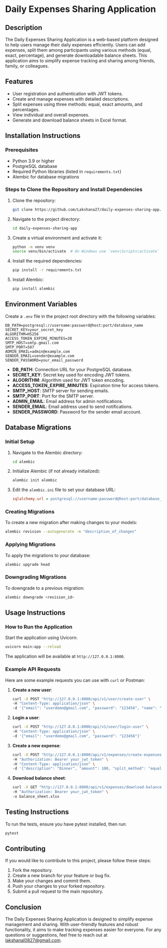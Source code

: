 # Daily Expenses Sharing Application

## Description
The Daily Expenses Sharing Application is a web-based platform designed to help users manage their daily expenses efficiently. Users can add expenses, split them among participants using various methods (equal, exact, percentage), and generate downloadable balance sheets. This application aims to simplify expense tracking and sharing among friends, family, or colleagues.

## Features
- User registration and authentication with JWT tokens.
- Create and manage expenses with detailed descriptions.
- Split expenses using three methods: equal, exact amounts, and percentages.
- View individual and overall expenses.
- Generate and download balance sheets in Excel format.

## Installation Instructions

### Prerequisites
- Python 3.9 or higher
- PostgreSQL database
- Required Python libraries (listed in `requirements.txt`)
- Alembic for database migrations

### Steps to Clone the Repository and Install Dependencies
1. Clone the repository:
   ```bash
   git clone https://github.com/Lakshana27/daily-expenses-sharing-app.git
   ```

2. Navigate to the project directory:
   ```bash
   cd daily-expenses-sharing-app
   ```

3. Create a virtual environment and activate it:
   ```bash
   python -m venv venv
   source venv/bin/activate  # On Windows use `venv\Scripts\activate`
   ```

4. Install the required dependencies:
   ```bash
   pip install -r requirements.txt
   ```

5. Install Alembic:
   ```bash
   pip install alembic
   ```

## Environment Variables
Create a `.env` file in the project root directory with the following variables:

```
DB_PATH=postgresql://username:password@host:port/database_name
SECRET_KEY=your_secret_key
ALGORITHM=HS256
ACCESS_TOKEN_EXPIRE_MINUTES=20
SMTP_HOST=smtp.gmail.com
SMTP_PORT=587
ADMIN_EMAIL=admin@example.com
SENDER_EMAIL=sender@example.com
SENDER_PASSWORD=your_email_password
```

- **DB_PATH**: Connection URL for your PostgreSQL database.
- **SECRET_KEY**: Secret key used for encoding JWT tokens.
- **ALGORITHM**: Algorithm used for JWT token encoding.
- **ACCESS_TOKEN_EXPIRE_MINUTES**: Expiration time for access tokens.
- **SMTP_HOST**: SMTP server for sending emails.
- **SMTP_PORT**: Port for the SMTP server.
- **ADMIN_EMAIL**: Email address for admin notifications.
- **SENDER_EMAIL**: Email address used to send notifications.
- **SENDER_PASSWORD**: Password for the sender email account.

## Database Migrations

### Initial Setup
1. Navigate to the Alembic directory:
   ```bash
   cd alembic
   ```

2. Initialize Alembic (if not already initialized):
   ```bash
   alembic init alembic
   ```

3. Edit the `alembic.ini` file to set your database URL:
   ```ini
   sqlalchemy.url = postgresql://username:password@host:port/database_name
   ```

### Creating Migrations
To create a new migration after making changes to your models:
```bash
alembic revision --autogenerate -m "description_of_changes"
```

### Applying Migrations
To apply the migrations to your database:
```bash
alembic upgrade head
```

### Downgrading Migrations
To downgrade to a previous migration:
```bash
alembic downgrade <revision_id>
```

## Usage Instructions

### How to Run the Application
Start the application using Uvicorn:
```bash
uvicorn main:app --reload
```
The application will be available at `http://127.0.0.1:8000`.

### Example API Requests
Here are some example requests you can use with `curl` or Postman:

1. **Create a new user**:
   ```bash
   curl -X POST "http://127.0.0.1:8000/api/v1/user/create-user" \
   -H "Content-Type: application/json" \
   -d '{"email": "userdemo@gmail.com", "password": "123456", "name": "Demo User", "mobile": "9876543210"}'
   ```

2. **Login a user**:
   ```bash
   curl -X POST "http://127.0.0.1:8000/api/v1/user/login-user" \
   -H "Content-Type: application/json" \
   -d '{"email": "userdemo@gmail.com", "password": "123456"}'
   ```

3. **Create a new expense**:
   ```bash
   curl -X POST "http://127.0.0.1:8000/api/v1/expenses/create-expenses" \
   -H "Authorization: Bearer your_jwt_token" \
   -H "Content-Type: application/json" \
   -d '{"description": "Dinner", "amount": 100, "split_method": "equal", "splits": [{"user_id": 1}, {"user_id": 2}]}'
   ```

4. **Download balance sheet**:
   ```bash
   curl -X GET "http://127.0.0.1:8000/api/v1/expenses/download-balancesheet?request=Individual Expenses" \
   -H "Authorization: Bearer your_jwt_token" \
   -o balance_sheet.xlsx
   ```

## Testing Instructions
To run the tests, ensure you have pytest installed, then run:
```bash
pytest
```

## Contributing
If you would like to contribute to this project, please follow these steps:
1. Fork the repository.
2. Create a new branch for your feature or bug fix.
3. Make your changes and commit them.
4. Push your changes to your forked repository.
5. Submit a pull request to the main repository.


## Conclusion
The Daily Expenses Sharing Application is designed to simplify expense management and sharing. With user-friendly features and robust functionality, it aims to make tracking expenses easier for everyone. For any questions or suggestions, feel free to reach out at [lakshanal0827@gmail.com](mailto:lakshanal0827@gmail.com).

